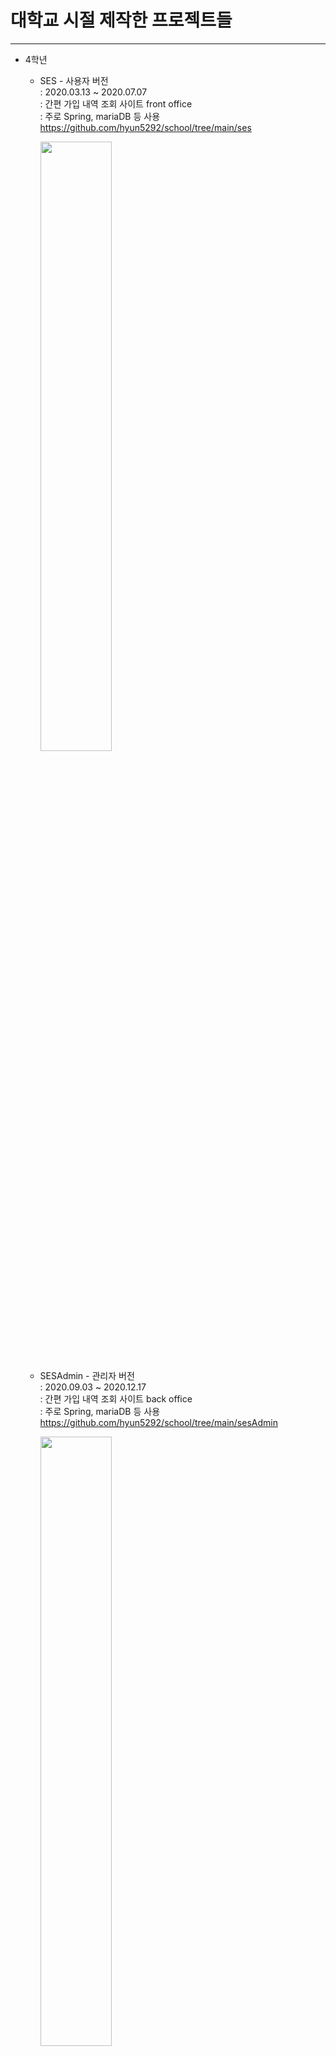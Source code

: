 # 대학교 시절 제작한 프로젝트들
-------------
+ 4학년
  + SES - 사용자 버전<br/>
    : 2020.03.13 ~ 2020.07.07<br/>
    : 간편 가입 내역 조회 사이트 front office<br/>
    : 주로 Spring, mariaDB 등 사용<br/>
    https://github.com/hyun5292/school/tree/main/ses
    
    <img src="https://user-images.githubusercontent.com/57443458/130660156-a0b0e1fc-9915-4d07-b3fc-014fd986e1d0.jpg"  width="50%"/>
    
  + SESAdmin  - 관리자 버전<br/>
    : 2020.09.03 ~ 2020.12.17<br/>
    : 간편 가입 내역 조회 사이트 back office<br/>
    : 주로 Spring, mariaDB 등 사용<br/>
    https://github.com/hyun5292/school/tree/main/sesAdmin
    
    <img src="https://user-images.githubusercontent.com/57443458/130661566-f9455990-b4ac-4742-94f6-559a97223b81.png"  width="50%"/>
  
  + FCB<br/>
    : 2020.09.03 ~ 2020.12.17<br/>
    : FCB Find Camera Braille 점자 사진 번역 어플<br/>
    : 점자 사진을 찍거나 가져오면 해당 점자를 인식하여 한글로 번역 및 점자를 입력하면 한글로 번역
    : 주로 Android studio, Java, API28, Android 9.0, OpenCV 등 사용<br/>
    https://github.com/hyun5292/school/tree/main/FCB
    
    <img src="https://user-images.githubusercontent.com/57443458/130737135-f34c607d-9105-418c-83fa-90e89fd0c7d6.png"  width="30%"/>
-------------
+ 3학년
  + PCOP<br/>
    : 2019.09.06 ~ 2020.11.01<br/>
    : PCOP PC Operation Program PC방 관리 프로그램<br/>
    : 주로 Java, MariaDB 등 사용<br/>
    https://github.com/hyun5292/school/tree/main/PCOP
    
    <img src="https://user-images.githubusercontent.com/57443458/130738742-890dc2cc-2446-4668-9f38-014cacea1d13.png"  width="50%"/>
    <img src="https://user-images.githubusercontent.com/57443458/130738744-09d01ca7-de8d-4a78-aa58-4c199fb9e001.png"  width="50%"/>

  + Spring 수업 - hamsamo<br/>
    : 2020.09.03 ~ 2020.12.17<br/>
    : 햄사모 - 게시판 형식의 Spring 사이트 제작 기말 프로젝트<br/>
    https://github.com/hyun5292/school/tree/main/spring/HamSaMo
    
    <img src="https://user-images.githubusercontent.com/57443458/130741048-5a23da5c-6d4c-4f4a-ab07-1bd013c688b6.png"  width="50%"/>

  + 웹 기술 수업 - Javascript, JQuery 조금, node.js 조금<br/>
    : 2020.09.03 ~ 2020.12.17<br/>
    https://github.com/hyun5292/school/tree/main/webTech

  + JSP 수업<br/>
    : 2020.03.04 ~ 2020.06.19<br/>
    : 영화 예매 사이트 제작 기말 프로젝트<br/>
    https://github.com/hyun5292/school/tree/main/JSP/Movie
    
